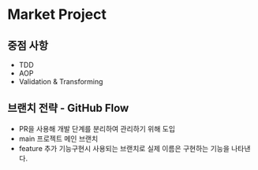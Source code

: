 # Market Project

## 중점 사항

- TDD
- AOP
- Validation & Transforming

## 브랜치 전략 - GitHub Flow

- PR을 사용해 개발 단계를 분리하여 관리하기 위해 도입
- main 프로젝트 메인 브랜치
- feature 추가 기능구현시 사용되는 브랜치로 실제 이름은 구현하는 기능을 나타낸다.

